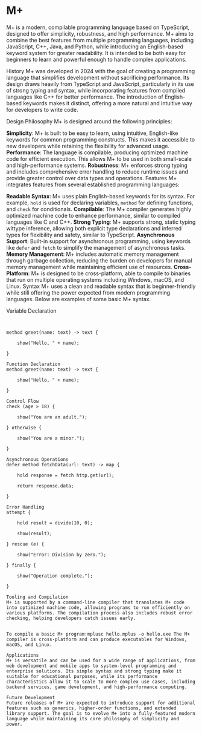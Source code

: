 # M+

M+ is a modern, compilable programming language based on TypeScript, designed to offer simplicity, robustness, and high performance. M+ aims to combine the best features from multiple programming languages, including JavaScript, C++, Java, and Python, while introducing an English-based keyword system for greater readability. It is intended to be both easy for beginners to learn and powerful enough to handle complex applications.

History
M+ was developed in 2024 with the goal of creating a programming language that simplifies development without sacrificing performance. Its design draws heavily from TypeScript and JavaScript, particularly in its use of strong typing and syntax, while incorporating features from compiled languages like C++ for better performance. The introduction of English-based keywords makes it distinct, offering a more natural and intuitive way for developers to write code.

Design Philosophy
M+ is designed around the following principles:

**Simplicity**: M+ is built to be easy to learn, using intuitive, English-like keywords for common programming constructs. This makes it accessible to new developers while retaining the flexibility for advanced usage.
**Performance**: The language is compilable, producing optimized machine code for efficient execution. This allows M+ to be used in both small-scale and high-performance systems.
**Robustness**: M+ enforces strong typing and includes comprehensive error handling to reduce runtime issues and provide greater control over data types and operations.
Features
M+ integrates features from several established programming languages:

**Readable Syntax**: M+ uses plain English-based keywords for its syntax. For example, `hold` is used for declaring variables, `method` for defining functions, and `check` for conditionals.
**Compilable**: The M+ compiler generates highly optimized machine code to enhance performance, similar to compiled languages like C and C++.
**Strong Typing**: M+ supports strong, static typing wittype inference, allowing both explicit type declarations and inferred types for flexibility and safety, similar to TypeScript.
**Asynchronous Support**: Built-in support for asynchronous programming, using keywords like `defer` and `fetch` to simplify the management of asynchronous tasks.
**Memory Management**: M+ includes automatic memory management through garbage collection, reducing the burden on developers for manual memory management while maintaining efficient use of resources.
**Cross-Platform**: M+ is designed to be cross-platform, able to compile to binaries that run on multiple operating systems including Windows, macOS, and Linux.
Syntax
M+ uses a clean and readable syntax that is beginner-friendly while still offering the power expected from modern programming languages. Below are examples of some basic M+ syntax.

Variable Declaration
```mplus hold age: number = 25; auto name = "Alice"; // Type inferred as text


method greet(name: text) -> text {

    show("Hello, " + name);

}

Function Declaration
method greet(name: text) -> text {

    show("Hello, " + name);

}

Control Flow
check (age > 18) {

    show("You are an adult.");

} otherwise {

    show("You are a minor.");

}

Asynchronous Operations
defer method fetchData(url: text) -> map {

    hold response = fetch http.get(url);

    return response.data;

}

Error Handling
attempt {

    hold result = divide(10, 0);

    show(result);

} rescue (e) {

    show("Error: Division by zero.");

} finally {

    show("Operation complete.");

}

Tooling and Compilation
M+ is supported by a command-line compiler that translates M+ code into optimized machine code, allowing programs to run efficiently on various platforms. The compilation process also includes robust error checking, helping developers catch issues early.


To compile a basic M+ program:mplusc hello.mplus -o hello.exe The M+ compiler is cross-platform and can produce executables for Windows, macOS, and Linux.

Applications
M+ is versatile and can be used for a wide range of applications, from web development and mobile apps to system-level programming and enterprise solutions. Its simple syntax and strong typing make it suitable for educational purposes, while its performance characteristics allow it to scale to more complex use cases, including backend services, game development, and high-performance computing.

Future Development
Future releases of M+ are expected to introduce support for additional features such as generics, higher-order functions, and extended library support. The goal is to evolve M+ into a fully-featured modern language while maintaining its core philosophy of simplicity and power.
